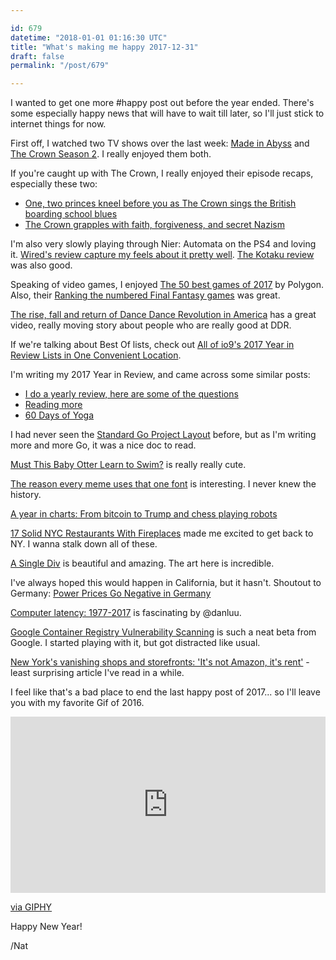 ```yaml
---

id: 679
datetime: "2018-01-01 01:16:30 UTC"
title: "What's making me happy 2017-12-31"
draft: false
permalink: "/post/679"

---
```


I wanted to get one more #happy post out before the year ended. There's some especially happy news that will have to wait till later, so I'll just stick to internet things for now.

First off, I watched two TV shows over the last week: [Made in Abyss](https://www.animenewsnetwork.com/encyclopedia/anime.php?id=18952) and [The Crown Season 2](https://en.wikipedia.org/wiki/The_Crown_(TV_series)). I really enjoyed them both.

If you're caught up with The Crown, I really enjoyed their episode recaps, especially these two:

 - [One, two princes kneel before you as The Crown sings the British boarding school blues](https://www.avclub.com/one-two-princes-kneel-before-you-as-the-crown-sings-th-1821555465)
 - [The Crown grapples with faith, forgiveness, and secret Nazism](https://www.avclub.com/the-crown-grapples-with-faith-forgiveness-and-secret-1821278256)

I'm also very slowly playing through Nier: Automata on the PS4 and loving it. [Wired's review capture my feels about it pretty well](https://www.wired.com/story/nier-automata-game-of-the-year/). [The Kotaku review](https://kotaku.com/nier-automata-the-kotaku-review-1793002839) was also good.

Speaking of video games, I enjoyed [The 50 best games of 2017](https://www.polygon.com/2017-best-games/2017/12/18/16781674/best-video-games-2017-top-50-mario-pubg-zelda) by Polygon. Also, their [Ranking the numbered Final Fantasy games](https://www.polygon.com/features/2017/12/19/16793294/ranking-the-numbered-final-fantasy-games) was great.

[The rise, fall and return of Dance Dance Revolution in America](https://www.polygon.com/features/2017/12/11/16290772/the-rise-fall-and-return-of-dance-dance-revolution-in-america) has a great video, really moving story about people who are really good at DDR.

If we're talking about Best Of lists, check out [All of io9's 2017 Year in Review Lists in One Convenient Location](https://io9.gizmodo.com/all-of-io9s-2017-year-in-review-lists-in-one-convenient-1821627784?rev=1514569534979).

I'm writing my 2017 Year in Review, and came across some similar posts:

 - [I do a yearly review, here are some of the questions](https://medium.com/@skamille/i-do-a-yearly-review-here-are-some-of-the-questions-cd23e19795e1?source=ifttt--------------1)
 - [Reading more](https://paulstamatiou.com/reading-more-kindle-oasis/)
 - [60 Days of Yoga](https://medium.com/habit-of-introspection/60-days-of-yoga-2088496b415f?source=ifttt--------------1)

I had never seen the [Standard Go Project Layout](https://github.com/golang-standards/project-layout) before, but as I'm writing more and more Go, it was a nice doc to read.

[Must This Baby Otter Learn to Swim?](http://amp.slate.com/articles/video/did_you_see_this/2017/12/a_baby_otter_would_prefer_not_to_learn_to_swim.html?__twitter_impression=true) is really really cute.


[The reason every meme uses that one font](https://www.vox.com/2015/7/26/9036993/meme-font-impact) is interesting. I never knew the history.


[A year in charts: From bitcoin to Trump and chess playing robots](https://www.ft.com/content/7020a6e4-e4e3-11e7-8b99-0191e45377ec)


[17 Solid NYC Restaurants With Fireplaces](https://ny.eater.com/maps/best-restaurants-fireplaces-nyc) made me excited to get back to NY. I wanna stalk down all of these.

[A Single Div](http://a.singlediv.com/) is beautiful and amazing. The art here is incredible.

I've always hoped this would happen in California, but it hasn't. Shoutout to Germany: [Power Prices Go Negative in Germany](https://www.nytimes.com/2017/12/25/business/energy-environment/germany-electricity-negative-prices.html)

[Computer latency: 1977-2017](https://danluu.com/input-lag/) is fascinating by @danluu.

[Google Container Registry Vulnerability Scanning](https://cloud.google.com/container-registry/docs/vulnerability-scanning) is such a neat beta from Google. I started playing with it, but got distracted like usual.

[New York's vanishing shops and storefronts: 'It's not Amazon, it's rent'](https://www.theguardian.com/business/2017/dec/24/new-york-retail-shops-amazon-rent) - least surprising article I've read in a while.


I feel like that's a bad place to end the last happy post of 2017... so I'll leave you with my favorite Gif of 2016.

<div style="width:100%;height:0;padding-bottom:56%; position:relative;"><iframe src="https://giphy.com/embed/xThuWouBmQy95DiaT6" width="100%" height="100%" style="position:absolute" frameBorder="0" class="giphy-embed" allowFullScreen></iframe></div><p><a href="https://giphy.com/gifs/hillaryclinton-xThuWouBmQy95DiaT6">via GIPHY</a></p>

Happy New Year!

/Nat
